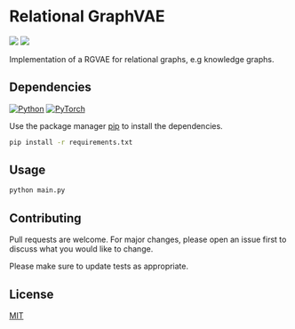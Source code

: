 # Relational GraphVAE

<a href="https://github.com/INDElab/rgvae/graphs/contributors" alt="Contributors">
        <img src="https://img.shields.io/github/contributors/INDElab/rgvae?style=plastic" /></a>
<a href="https://github.com/INDElab/rgvae/pulse" alt="Activity">
        <img src="https://img.shields.io/github/commit-activity/m/INDElab/rgvae?style=plastic" /></a>

Implementation of a RGVAE for relational graphs, e.g knowledge graphs.

## Dependencies
[![Python](https://img.shields.io/badge/Python-v3.8-blue?style=plastic)](https://badge.fury.io/py/python)
[![PyTorch](https://img.shields.io/badge/PyTorch-v10.2-red?style=plastic)](https://badge.fury.io/py/pytorch)


Use the package manager [pip](https://pip.pypa.io/en/stable/) to install the dependencies.

```bash
pip install -r requirements.txt
```

## Usage

```bash
python main.py
```

## Contributing
Pull requests are welcome. For major changes, please open an issue first to discuss what you would like to change.

Please make sure to update tests as appropriate.

## License
[MIT](https://choosealicense.com/licenses/mit/)